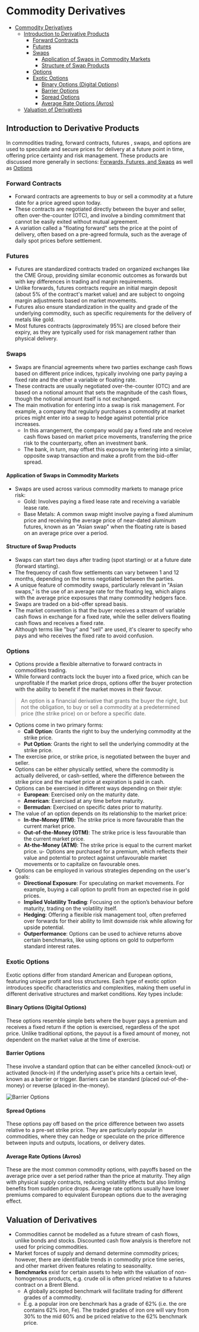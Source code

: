 # Commodity Derivatives

- [Commodity Derivatives](#commodity-derivatives)
  - [Introduction to Derivative Products](#introduction-to-derivative-products)
    - [Forward Contracts](#forward-contracts)
    - [Futures](#futures)
    - [Swaps](#swaps)
      - [Application of Swaps in Commodity Markets](#application-of-swaps-in-commodity-markets)
      - [Structure of Swap Products](#structure-of-swap-products)
    - [Options](#options)
    - [Exotic Options](#exotic-options)
      - [Binary Options (Digital Options)](#binary-options-digital-options)
      - [Barrier Options](#barrier-options)
      - [Spread Options](#spread-options)
      - [Average Rate Options (Avros)](#average-rate-options-avros)
  - [Valuation of Derivatives](#valuation-of-derivatives)

## Introduction to Derivative Products

In commodities trading, forward contracts, futures , swaps, and options are used to speculate and secure prices for delivery at a future point in time, offering price certainty and risk management. These products are discussed more generally in sections: [Forwards, Futures, and Swaps](./7_forwards_futures_swaps.md) as well as [Options](./9_options.md)

### Forward Contracts

- Forward contracts are agreements to buy or sell a commodity at a future date for a price agreed upon today.
- These contracts are negotiated directly between the buyer and seller, often over-the-counter (OTC), and involve a binding commitment that cannot be easily exited without mutual agreement.
- A variation called a "floating forward" sets the price at the point of delivery, often based on a pre-agreed formula, such as the average of daily spot prices before settlement.

### Futures

- Futures are standardized contracts traded on organized exchanges like the CME Group, providing similar economic outcomes as forwards but with key differences in trading and margin requirements.
- Unlike forwards, futures contracts require an initial margin deposit (about 5% of the contract's market value) and are subject to ongoing margin adjustments based on market movements.
- Futures also ensure standardization in the quality and grade of the underlying commodity, such as specific requirements for the delivery of metals like gold.
- Most futures contracts (approximately 95%) are closed before their expiry, as they are typically used for risk management rather than physical delivery.

### Swaps

- Swaps are financial agreements where two parties exchange cash flows based on different price indices, typically involving one party paying a fixed rate and the other a variable or floating rate.
- These contracts are usually negotiated over-the-counter (OTC) and are based on a notional amount that sets the magnitude of the cash flows, though the notional amount itself is not exchanged.
- The main motivation for entering into a swap is risk management. For example, a company that regularly purchases a commodity at market prices might enter into a swap to hedge against potential price increases.
  - In this arrangement, the company would pay a fixed rate and receive cash flows based on market price movements, transferring the price risk to the counterparty, often an investment bank.
  - The bank, in turn, may offset this exposure by entering into a similar, opposite swap transaction and make a profit from the bid-offer spread.

#### Application of Swaps in Commodity Markets

- Swaps are used across various commodity markets to manage price risk:
  - Gold: Involves paying a fixed lease rate and receiving a variable lease rate.
  - Base Metals: A common swap might involve paying a fixed aluminum price and receiving the average price of near-dated aluminum futures, known as an "Asian swap" when the floating rate is based on an average price over a period.

#### Structure of Swap Products

- Swaps can start two days after trading (spot starting) or at a future date (forward starting).
- The frequency of cash flow settlements can vary between 1 and 12 months, depending on the terms negotiated between the parties.
- A unique feature of commodity swaps, particularly relevant in "Asian swaps," is the use of an average rate for the floating leg, which aligns with the average price exposures that many commodity hedgers face.
- Swaps are traded on a bid-offer spread basis.
- The market convention is that the buyer receives a stream of variable cash flows in exchange for a fixed rate, while the seller delivers floating cash flows and receives a fixed rate.
- Although terms like "buy" and "sell" are used, it's clearer to specify who pays and who receives the fixed rate to avoid confusion.

### Options

- Options provide a flexible alternative to forward contracts in commodities trading.
- While forward contracts lock the buyer into a fixed price, which can be unprofitable if the market price drops, options offer the buyer protection with the ability to benefit if the market moves in their favour.

> An option is a financial derivative that grants the buyer the right, but not the obligation, to buy or sell a commodity at a predetermined price (the strike price) on or before a specific date.

- Options come in two primary forms:
  - **Call Option**: Grants the right to buy the underlying commodity at the strike price.
  - **Put Option**: Grants the right to sell the underlying commodity at the strike price.
- The exercise price, or strike price, is negotiated between the buyer and seller.
- Options can be either physically settled, where the commodity is actually delivered, or cash-settled, where the difference between the strike price and the market price at expiration is paid in cash.
- Options can be exercised in different ways depending on their style:
  - **European**: Exercised only on the maturity date.
  - **American**: Exercised at any time before maturity.
  - **Bermudan**: Exercised on specific dates prior to maturity.
- The value of an option depends on its relationship to the market price:
  - **In-the-Money (ITM)**: The strike price is more favourable than the current market price.
  - **Out-of-the-Money (OTM)**: The strike price is less favourable than the current market price.
  - **At-the-Money (ATM)**: The strike price is equal to the current market price.
u- Options are purchased for a premium, which reflects their value and potential to protect against unfavourable market movements or to capitalize on favourable ones.
- Options can be employed in various strategies depending on the user's goals:
  - **Directional Exposure**: For speculating on market movements. For example, buying a call option to profit from an expected rise in gold prices.
  - **Implied Volatility Trading**: Focusing on the option’s behaviour before maturity, trading on the volatility itself.
  - **Hedging**: Offering a flexible risk management tool, often preferred over forwards for their ability to limit downside risk while allowing for upside potential.
  - **Outperformance**: Options can be used to achieve returns above certain benchmarks, like using options on gold to outperform standard interest rates.

### Exotic Options

Exotic options differ from standard American and European options, featuring unique profit and loss structures. Each type of exotic option introduces specific characteristics and complexities, making them useful in different derivative structures and market conditions. Key types include:

#### Binary Options (Digital Options)

 These options resemble simple bets where the buyer pays a premium and receives a fixed return if the option is exercised, regardless of the spot price. Unlike traditional options, the payout is a fixed amount of money, not dependent on the market value at the time of exercise.

#### Barrier Options

These involve a standard option that can be either cancelled (knock-out) or activated (knock-in) if the underlying asset's price hits a certain level, known as a barrier or trigger. Barriers can be standard (placed out-of-the-money) or reverse (placed in-the-money).

![Barrier Options](images/barrier-options.png "Barrier Options")

#### Spread Options

These options pay off based on the price difference between two assets relative to a pre-set strike price. They are particularly popular in commodities, where they can hedge or speculate on the price difference between inputs and outputs, locations, or delivery dates.

#### Average Rate Options (Avros)

These are the most common commodity options, with payoffs based on the average price over a set period rather than the price at maturity. They align with physical supply contracts, reducing volatility effects but also limiting benefits from sudden price drops. Average rate options usually have lower premiums compared to equivalent European options due to the averaging effect.

## Valuation of Derivatives

- Commodities cannot be modelled as a future stream of cash flows, unlike bonds and stocks. Discounted cash flow analysis is therefore not used for pricing commodities.
- Market forces of supply and demand determine commodity prices; however, there are identifiable trends in commodity price time series, and other market driven features relating to seasonality.
- **Benchmarks** exist for certain assets to help with the valuation of non-homogenous products, e.g. crude oil is often priced relative to a futures contract on a Brent Blend.
  - A globally accepted benchmark will facilitate trading for different grades of a commodity.
  - E.g. a popular iron ore benchmark has a grade of 62% (i.e. the ore contains 62% iron, Fe). The traded grades of iron ore will vary from 30% to the mid 60% and be priced relative to the 62% benchmark price.